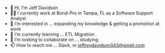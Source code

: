 - 👋 Hi, I’m Jeff Davidson
- 👨‍💻 I currently work at Bond-Pro in Tampa, FL as a Software Support Analyst
- 👀 I’m interested in ... expanding my knowledge & getting a promotion at work
- 🌱 I’m currently learning ... ETL Migration
- 💞️ I’m looking to collaborate on ... studying
- 📫 How to reach me ... Slack, or jeffreydavidson343@gmail.com 

<!---
jeffdavidson343/jeffdavidson343 is a ✨ special ✨ repository because its `README.md` (this file) appears on your GitHub profile.
You can click the Preview link to take a look at your changes.
--->
